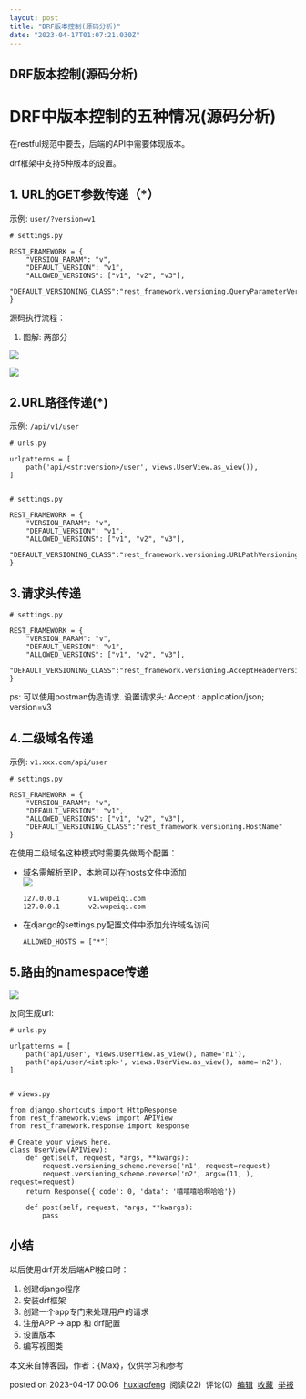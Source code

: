 ```yaml
---
layout: post
title: "DRF版本控制(源码分析)"
date: "2023-04-17T01:07:21.030Z"
---
```

DRF版本控制(源码分析)
-------------

DRF中版本控制的五种情况(源码分析)
===================

在restful规范中要去，后端的API中需要体现版本。

drf框架中支持5种版本的设置。

1\. URL的GET参数传递（\*）
-------------------

示例: `user/?version=v1`

    # settings.py
    
    REST_FRAMEWORK = {
        "VERSION_PARAM": "v",
        "DEFAULT_VERSION": "v1",
        "ALLOWED_VERSIONS": ["v1", "v2", "v3"],
        "DEFAULT_VERSIONING_CLASS":"rest_framework.versioning.QueryParameterVersioning"
    }
    

源码执行流程：

1.  图解: 两部分

![](https://img2023.cnblogs.com/blog/2709341/202304/2709341-20230417000431561-493292422.png)

![](https://img2023.cnblogs.com/blog/2709341/202304/2709341-20230417000454934-1763196793.png)

2.URL路径传递(\*)
-------------

示例: `/api/v1/user`

    # urls.py
    
    urlpatterns = [
        path('api/<str:version>/user', views.UserView.as_view()),
    ]
    

    # settings.py
    
    REST_FRAMEWORK = {
        "VERSION_PARAM": "v",
        "DEFAULT_VERSION": "v1",
        "ALLOWED_VERSIONS": ["v1", "v2", "v3"],
        "DEFAULT_VERSIONING_CLASS":"rest_framework.versioning.URLPathVersioning"
    }
    

3.请求头传递
-------

    # settings.py
    
    REST_FRAMEWORK = {
        "VERSION_PARAM": "v",
        "DEFAULT_VERSION": "v1",
        "ALLOWED_VERSIONS": ["v1", "v2", "v3"],
        "DEFAULT_VERSIONING_CLASS":"rest_framework.versioning.AcceptHeaderVersioning"
    }
    

ps: 可以使用postman伪造请求. 设置请求头: Accept : application/json; version=v3

4.二级域名传递
--------

示例: `v1.xxx.com/api/user`

    # settings.py
    
    REST_FRAMEWORK = {
        "VERSION_PARAM": "v",
        "DEFAULT_VERSION": "v1",
        "ALLOWED_VERSIONS": ["v1", "v2", "v3"],
        "DEFAULT_VERSIONING_CLASS":"rest_framework.versioning.HostName"
    }
    

在使用二级域名这种模式时需要先做两个配置：

*   域名需解析至IP，本地可以在hosts文件中添加  
    ![](https://img2023.cnblogs.com/blog/2709341/202304/2709341-20230417000535724-813072392.png)
    
        127.0.0.1       v1.wupeiqi.com
        127.0.0.1       v2.wupeiqi.com
        
    
*   在django的settings.py配置文件中添加允许域名访问
    
        ALLOWED_HOSTS = ["*"]
        
    

5.路由的namespace传递
----------------

![](https://img2023.cnblogs.com/blog/2709341/202304/2709341-20230417000556104-1954238557.png)

反向生成url:

    # urls.py
    
    urlpatterns = [
        path('api/user', views.UserView.as_view(), name='n1'),
        path('api/user/<int:pk>', views.UserView.as_view(), name='n2'),
    ]
    

    # views.py
    
    from django.shortcuts import HttpResponse
    from rest_framework.views import APIView
    from rest_framework.response import Response
    
    # Create your views here.
    class UserView(APIView):
    	def get(self, request, *args, **kwargs):
    		request.versioning_scheme.reverse('n1', request=request)
    		request.versioning_scheme.reverse('n2', args=(11, ), request=request)
    	return Response({'code': 0, 'data': '嘻嘻嘻哈啊哈哈'})
    
    	def post(self, request, *args, **kwargs):
    		pass
    
    
    

小结
--

以后使用drf开发后端API接口时：

1.  创建django程序
2.  安装drf框架
3.  创建一个app专门来处理用户的请求
4.  注册APP -> app 和 drf配置
5.  设置版本
6.  编写视图类

本文来自博客园，作者：{Max}，仅供学习和参考

posted on 2023-04-17 00:06  [huxiaofeng](https://www.cnblogs.com/huxiaofeng1029/)  阅读(22)  评论(0)  [编辑](https://i.cnblogs.com/EditPosts.aspx?postid=17324537)  [收藏](javascript:void(0))  [举报](javascript:void(0))